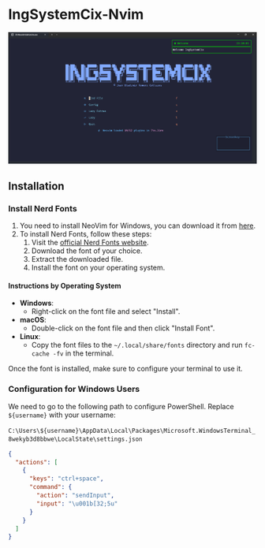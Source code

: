 # IngSystemCix-Nvim

![principal](./assets/principal.png)

## Installation

### Install Nerd Fonts

1. You need to install NeoVim for Windows, you can download it from [here](https://neovim.io/).
2. To install Nerd Fonts, follow these steps:
   1. Visit the [official Nerd Fonts website](https://www.nerdfonts.com/).
   2. Download the font of your choice.
   3. Extract the downloaded file.
   4. Install the font on your operating system.

#### Instructions by Operating System

- **Windows**:
  - Right-click on the font file and select "Install".
- **macOS**:
  - Double-click on the font file and then click "Install Font".
- **Linux**:
  - Copy the font files to the `~/.local/share/fonts` directory and run `fc-cache -fv` in the terminal.

Once the font is installed, make sure to configure your terminal to use it.

### Configuration for Windows Users

We need to go to the following path to configure PowerShell. Replace `${username}` with your username:

`C:\Users\${username}\AppData\Local\Packages\Microsoft.WindowsTerminal_8wekyb3d8bbwe\LocalState\settings.json`

```json
{
  "actions": [
    {
      "keys": "ctrl+space",
      "command": {
        "action": "sendInput",
        "input": "\u001b[32;5u"
      }
    }
  ]
}
```
